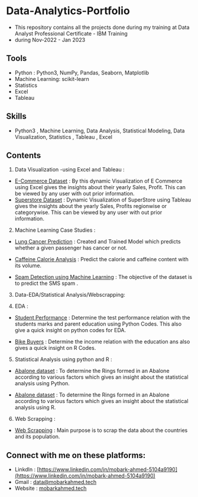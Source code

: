 # Data-Analytics-Portfolio
- This repository contains all the projects done during my training at Data Analyst Professional Certificate - IBM Training 
- during Nov-2022 - Jan 2023
## Tools
- Python : Python3, NumPy, Pandas, Seaborn, Matplotlib
- Machine Learning: scikit-learn
- Statistics
- Excel
- Tableau
## Skills
- Python3 , Machine Learning, Data Analysis, Statistical Modeling, Data Visualization, Statistics , Tableau , Excel
## Contents
1. Data Visualization -using Excel and Tableau :

- [E-Commerce Dataset]() : By this dynamic Visualization of E Commerce using Excel gives the insights about their yearly Sales, Profit. This can be viewed by any user with out prior information.
- [Superstore Dataset]() : Dynamic Visualization of SuperStore using Tableau gives the insights about the yearly Sales, Profits regionwise or categorywise. This can be viewed by any user with out prior information.
2. Machine Learning Case Studies :

- [Lung Cancer Prediction]() : Created and Trained Model which predicts whether a given passenger has cancer or not.

- [Caffeine Calorie Analysis]() : Predict the calorie and caffeine content with its volume.

- [Spam Detection using Machine Learning]() : The objective of the dataset is to predict the SMS spam .

3. Data-EDA/Statistical Analysis/Webscrapping:

4. EDA :

- [Student Performance]() : Determine the test performance relation with the students marks and parent education using Python Codes. This also give a quick insight on python codes for EDA.

- [Bike Buyers]() : Determine the income relation with the education ans also gives a quick insight on R Codes.

5. Statistical Analysis using python and R :

- [Abalone dataset]() : To determine the Rings formed in an Abalone according to various factors which gives an insight about the statistical analysis using Python.

- [Abalone dataset]() : To determine the Rings formed in an Abalone according to various factors which gives an insight about the statistical analysis using R.

6. Web Scrapping :

- [Web Scrapping]() : Main purpose is to scrap the data about the countries and its population.
## Connect with me on these platforms:
- LinkdIn : [https://www.linkedin.com/in/mobark-ahmed-5104a9190](https://www.linkedin.com/in/mobark-ahmed-5104a9190)
- Gmail :  [data@mobarkahmed.tech](mailto:data@mobarkahmed.tech)
- Website : [mobarkahmed.tech](https://www.mobarkahmed.tech)
